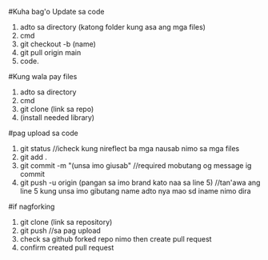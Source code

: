 #Kuha bag'o Update sa code

1. adto sa directory (katong folder kung asa ang mga files)
2. cmd
3. git checkout -b (name)
4. git pull origin main
5. code.

#Kung wala pay files
1. adto sa directory
2. cmd
3. git clone (link sa repo)
4. (install needed library)

#pag upload sa code
1. git status //icheck kung nireflect ba mga nausab nimo sa mga files
2. git add .
3. git commit -m "(unsa imo giusab" //required mobutang og message ig commit
4. git push -u origin (pangan sa imo brand kato naa sa line 5) //tan'awa ang line 5 kung unsa imo gibutang name adto nya mao sd iname nimo dira

#if nagforking
1. git clone (link sa repository)
2. git push //sa pag upload
3. check sa github forked repo nimo then create pull request
4. confirm created pull request
